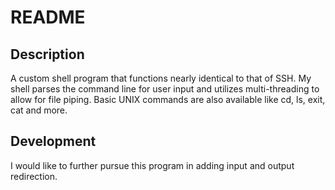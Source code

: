 # README

## Description
A custom shell program that functions nearly identical to that of SSH. My shell parses the command line for user input and utilizes multi-threading to allow for file piping. Basic UNIX commands are also available like cd, ls, exit, cat and more. 

## Development
I would like to further pursue this program in adding input and output redirection.
